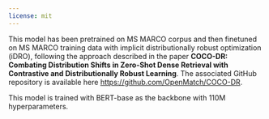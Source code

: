 ```yaml
---
license: mit
---
```


This model has been pretrained on MS MARCO corpus and then finetuned on MS MARCO training data with implicit distributionally robust optimization (iDRO), following the approach described in the paper **COCO-DR: Combating Distribution Shifts in Zero-Shot Dense Retrieval with Contrastive and Distributionally Robust Learning**. The associated GitHub repository is available here https://github.com/OpenMatch/COCO-DR.

This model is trained with BERT-base as the backbone with 110M hyperparameters.

